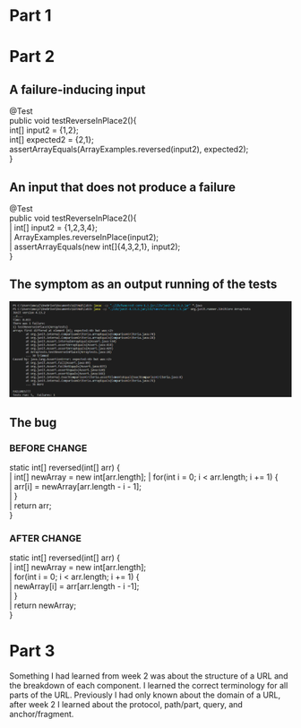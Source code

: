 # Part 1




# Part 2

## A failure-inducing input
@Test  
public void testReverseInPlace2(){  
	int[] input2 = {1,2};  
	int[] expected2 = {2,1};  
	assertArrayEquals(ArrayExamples.reversed(input2), expected2);  
 }  

## An input that does not produce a failure
@Test  
public void testReverseInPlace2(){  
|    int[] input2 = {1,2,3,4};  
|    ArrayExamples.reverseInPlace(input2);  
|    assertArrayEquals(new int[]{4,3,2,1}, input2);  
}

## The symptom as an output running of the tests
![Image](Symptoms.png)

## The bug
### BEFORE CHANGE
static int[] reversed(int[] arr) {  
|    int[] newArray = new int[arr.length];
|    for(int i = 0; i < arr.length; i += 1) {  
|        arr[i] = newArray[arr.length - i - 1];  
|    }  
|    return arr;  
}
### AFTER CHANGE

static int[] reversed(int[] arr) {  
|    int[] newArray = new int[arr.length];  
|    for(int i = 0; i < arr.length; i += 1) {  
|        newArray[i] = arr[arr.length - i -1];  
|    }  
|    return newArray;  
}

  

# Part 3
Something I had learned from week 2 was about the structure of a URL and the breakdown of each component. I learned the correct terminology for all parts of the URL. Previously I had only known about the domain of a URL, after week 2 I learned about the protocol, path/part, query, and anchor/fragment.
